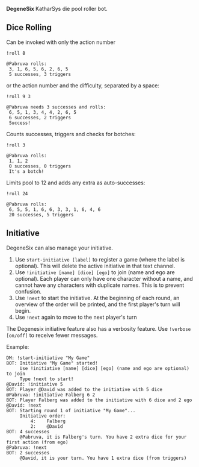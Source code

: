 **DegeneSix**
KatharSys die pool roller bot.

## Dice Rolling
Can be invoked with only the action number
```
!roll 8

@Pabruva rolls: 
 3, 1, 6, 5, 6, 2, 6, 5 
 5 successes, 3 triggers
```
or the action number and the difficulty, separated by a space:
```
!roll 9 3

@Pabruva needs 3 successes and rolls: 
 6, 5, 1, 3, 4, 4, 2, 6, 5 
 6 successes, 2 triggers 
 Success!
```
Counts successes, triggers and checks for botches:
```
!roll 3

@Pabruva rolls: 
 1, 1, 2 
 0 successes, 0 triggers 
 It's a botch!
```
Limits pool to 12 and adds any extra as auto-successes:
```
!roll 24

@Pabruva rolls: 
 6, 5, 5, 1, 6, 6, 3, 3, 1, 6, 4, 6 
 20 successes, 5 triggers
```

## Initiative
DegeneSix can also manage your initiative.
1. Use `start-initiative [label]` to register a game (where the label is optional). This will delete the active initiative in that text channel.
2. Use `!initiative [name] [dice] [ego]` to join (name and ego are optional). Each player can only have one character without a name, and cannot have any characters with duplicate names. This is to prevent confusion.
3. Use `!next` to start the initiative. At the beginning of each round, an overview of the order will be printed, and the first player's turn will begin. 
4. Use `!next` again to move to the next player's turn

The Degenesix initiative feature also has a verbosity feature. Use `!verbose [on/off]` to receive fewer messages.

Example:
```
DM: !start-initiative "My Game"
BOT: Initiative "My Game" started!
     Use !initiative [name] [dice] [ego] (name and ego are optional) to join
     Type !next to start!
@David: !initiative 5
BOT: Player @David was added to the initiative with 5 dice
@Pabruva: !initiative Falberg 6 2
BOT: Player Falberg was added to the initiative with 6 dice and 2 ego
@David: !next
BOT: Starting round 1 of initiative "My Game"...
     Initiative order:
         4:    Falberg
         2:    @David
BOT: 4 successes
     @Pabruva, it is Falberg's turn. You have 2 extra dice for your first action (from ego)
@Pabruva: !next
BOT: 2 successes
     @David, it is your turn. You have 1 extra dice (from triggers)
```

